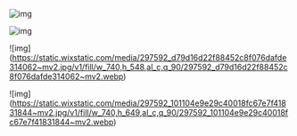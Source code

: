 
![img](https://static.wixstatic.com/media/297592_bf1686e635bb41d6a874b8b65fc4c482~mv2.png/v1/fill/w_740,h_478,al_c,q_95/297592_bf1686e635bb41d6a874b8b65fc4c482~mv2.webp)

![img](https://static.wixstatic.com/media/297592_f6ad23e1cea943179390a9dff398f48c~mv2.png/v1/fill/w_740,h_421,al_c,q_95/297592_f6ad23e1cea943179390a9dff398f48c~mv2.webp)

![img]
(https://static.wixstatic.com/media/297592_d79d16d22f88452c8f076dafde314062~mv2.jpg/v1/fill/w_740,h_548,al_c,q_90/297592_d79d16d22f88452c8f076dafde314062~mv2.webp)

![img]
(https://static.wixstatic.com/media/297592_101104e9e29c40018fc67e7f41831844~mv2.jpg/v1/fill/w_740,h_649,al_c,q_90/297592_101104e9e29c40018fc67e7f41831844~mv2.webp)